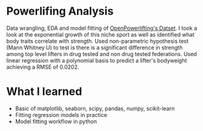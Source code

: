 # Powerlifing Analysis
Data wrangling, EDA and model fitting of [OpenPowerlifting's Datset](https://www.openpowerlifting.org/). I took a look at the exponential growth of this niche sport as well as identified what body traits correlate with strength. Used non-parametric hypothesis test (Mann Whitney U) to test is there is a significant difference in strength among top level lifters in drug tested and non drug tested federations. Used linear regression with a polynomial basis to predict a lifter's bodyweight achieving a RMSE of 0.0202.

# What I learned
* Basic of matplotlib, seaborn, scipy, pandas, numpy, scikit-learn
* Fitting regression models in practice
* Model fitting workflow in python
